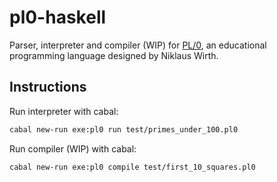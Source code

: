 # pl0-haskell

Parser, interpreter and compiler (WIP) for [PL/0](https://en.wikipedia.org/wiki/PL/0), an educational programming language designed by Niklaus Wirth.

## Instructions

Run interpreter with cabal:
```bash
cabal new-run exe:pl0 run test/primes_under_100.pl0
```

Run compiler (WIP) with cabal:
```bash
cabal new-run exe:pl0 compile test/first_10_squares.pl0
```
